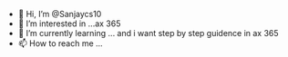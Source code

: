 - 👋 Hi, I’m @Sanjaycs10
- 👀 I’m interested in ...ax 365 
- 🌱 I’m currently learning ... and i want step by step guidence in ax 365
- 📫 How to reach me ...

<!---
Sanjaycs10/Sanjaycs10 is a ✨ special ✨ repository because its `README.md` (this file) appears on your GitHub profile.
You can click the Preview link to take a look at your changes.
--->

